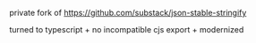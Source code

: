 private fork of https://github.com/substack/json-stable-stringify

turned to typescript + no incompatible cjs export + modernized
